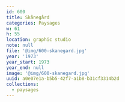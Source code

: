 ```yaml
---
id: 600
title: Skånegård
categories: Paysages
w: 61
h: 55
location: graphic studio
note: null
file: '@img/600-skanegard.jpg'
year: '1973'
year_start: 1973
year_end: null
image: '@img/600-skanegard.jpg'
uuid: a0e07e1a-b5b5-42f7-a1b8-b31cf3314b2d
collections:
  - paysages
---
```


